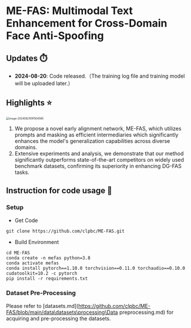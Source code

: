 # ME-FAS: Multimodal Text Enhancement for Cross-Domain Face Anti-Spoofing

## Updates ⏱️

- **2024-08-20**: Code released.（The training log file and training model will be uploaded later.）

## Highlights ⭐

<img src="https://clpbc-pic.oss-cn-nanjing.aliyuncs.com/img/202408210915632.png" alt="image-20240821091504565" style="zoom:50%;" />

1. We propose a novel early alignment network, ME-FAS, which utilizes prompts and masking as efficient intermediaries which significantly enhances the model's generalization capabilities across diverse domains.
2.  Extensive experiments and analysis, we demonstrate that our method significantly outperforms state-of-the-art competitors on widely used benchmark datasets, confirming its superiority in enhancing DG-FAS tasks.

## Instruction for code usage 📄

### **Setup**

- Get Code

```shell
git clone https://github.com/clpbc/ME-FAS.git
```

- Build Environment

```shell
cd ME-FAS
conda create -n mefas python=3.8
conda activate mefas
conda install pytorch==1.10.0 torchvision==0.11.0 torchaudio==0.10.0 cudatoolkit=10.2 -c pytorch
pip install -r requirements.txt
```

### Dataset Pre-Processing

Please refer to [datasets.md](https://github.com/clpbc/ME-FAS/blob/main/data\datasets\processing\Data preprocessing.md) for acquiring and pre-processing the datasets.